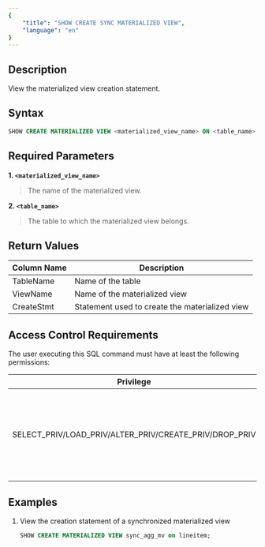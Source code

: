 ```yaml
---
{
    "title": "SHOW CREATE SYNC MATERIALIZED VIEW",
    "language": "en"
}
---
```


## Description

View the materialized view creation statement.

## Syntax

```sql
SHOW CREATE MATERIALIZED VIEW <materialized_view_name> ON <table_name>
```

## Required Parameters

**1. `<materialized_view_name>`**

> The name of the materialized view.

**2. `<table_name>`**

> The table to which the materialized view belongs.

## Return Values

|Column Name | Description   |
| -- |------|
| TableName | Name of the table   |
| ViewName | Name of the materialized view |
| CreateStmt | Statement used to create the materialized view |

## Access Control Requirements

The user executing this SQL command must have at least the following permissions:

| Privilege | Object | Notes                                                        |
| --------- | ------ | ------------------------------------------------------------ |
| SELECT_PRIV/LOAD_PRIV/ALTER_PRIV/CREATE_PRIV/DROP_PRIV | Table  | You need to have permissions for the table to which the current materialized view belongs |

## Examples

1. View the creation statement of a synchronized materialized view

   ```sql
   SHOW CREATE MATERIALIZED VIEW sync_agg_mv on lineitem;
   ```
   